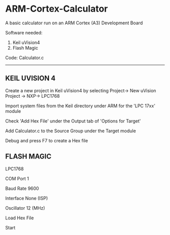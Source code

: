 # ARM-Cortex-Calculator
A basic calculator run on an ARM Cortex (A3) Development Board

Software needed:

1. Keil uVision4
2. Flash Magic

Code: Calculator.c

------------



KEIL UVISION 4
--------------


Create a new project in Keil uVision4 by selecting Project-> New uVision Project -> NXP-> LPC1768

Import system files from the Keil directory under ARM for the 'LPC 17xx' module

Check 'Add Hex File' under the Output tab of 'Options for Target'

Add Calculator.c to the Source Group under the Target module

Debug and press F7 to create a Hex file



FLASH MAGIC
-----------


LPC1768

COM Port 1

Baud Rate 9600

Interface None (ISP)

Oscillator 12 (MHz) 

Load Hex File

Start

